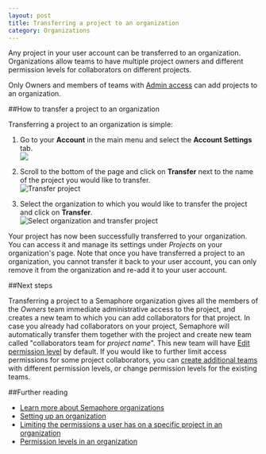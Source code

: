 ```yaml
---
layout: post
title: Transferring a project to an organization
category: Organizations
---
```


Any project in your user account can be transferred to an organization.
Organizations allow teams to have multiple project owners and different
permission levels for collaborators on different projects.

Only Owners and members of teams with [Admin access](/docs/organizations/permission-levels-in-an-organization.html) can add
projects to an organization.

##How to transfer a project to an organization

Transferring a project to an organization is simple:

1. Go to your **Account** in the main menu and select the **Account Settings**
tab.
<br><img src="/docs/assets/img/transferring-a-project-to-an-organization/account-settings-tab.png" class="img-responsive img-bordered">

2. Scroll to the bottom of the page and click on **Transfer** next to the
name of the project you would like to transfer.
<br><img src="/docs/assets/img/transferring-a-project-to-an-organization/transfer.png" alt="Transfer project" class="img-responsive img-bordered">

3. Select the organization to which you would like to transfer the project
and click on **Transfer**.
<br><img src="/docs/assets/img/transferring-a-project-to-an-organization/select-organization-and-transfer.png" alt="Select organization and transfer project" class="img-responsive img-bordered">

Your project has now been successfully transferred to your organization. You
can access it and manage its settings under _Projects_ on your organization's
page. Note that once you have transferred a project to an organization, you
cannot transfer it back to your user account, you can only remove it from the
organization and re-add it to your user account.

##Next steps

Transferring a project to a Semaphore organization gives all the members of the
_Owners_ team immediate administrative access to the project, and creates a new
team to which you can add collaborators for that project. In case you already had
collaborators on your project, Semaphore will automatically transfer them together
with the project and create new team called "collaborators team for _project name_".
This new team will have [Edit permission level](/docs/organizations/permission-levels-in-an-organization.html)
by default. If you would like to further limit  access permissions for some project
collaborators, you can [create additional teams](/docs/organizations/creating-a-team.html)
with different permission levels, or change permission levels for the existing teams.

##Further reading

- [Learn more about Semaphore organizations](/docs/organizations/about-organizations.html)
- [Setting up an organization](/docs/organizations/setting-up-an-organization.html)
- [Limiting the permissions a user has on a specific project in an organization](/docs/organizations/can-i-limit-the-permissions-a-user-has-on-a-specific-project.html)
- [Permission levels in an organization](/docs/organizations/permission-levels-in-an-organization.html)
